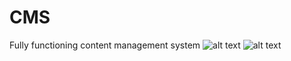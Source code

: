 # CMS
Fully functioning content management system
![alt text](https://www.freeonlinephotoeditor.com/tmp/img-5c852d3b61136/step0000.png?1552235095029)
![alt text](https://www.freeonlinephotoeditor.com/tmp/img-5c852d3b61136/step0000.png?1552234988010)
